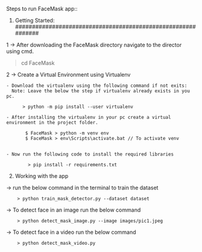 Steps to run FaceMask app::

1. Getting Started: #############################################################

1 -> After downloading the FaceMask directory navigate to the director using cmd. 

> cd FaceMask

2 -> Create a Virtual Environment using Virtualenv

    - Download the virtualenv using the following command if not exits:
      Note: Leave the below the step if virtualenv already exists in you pc.

          > python -m pip install --user virtualenv
    
    - After installing the virtualenv in your pc create a virtual environment in the project folder.

           $ FaceMask > python -m venv env
           $ FaceMask > env\Scripts\activate.bat // To activate venv
    

    - Now run the following code to install the required libraries

            > pip install -r requirements.txt


2. Working with the app

-> run the below command in the terminal to train the dataset
        
        > python train_mask_detector.py --dataset dataset

-> To detect face in an image run the below command

        > python detect_mask_image.py --image images/pic1.jpeg

-> To detect face in a video run the below command

        > python detect_mask_video.py
